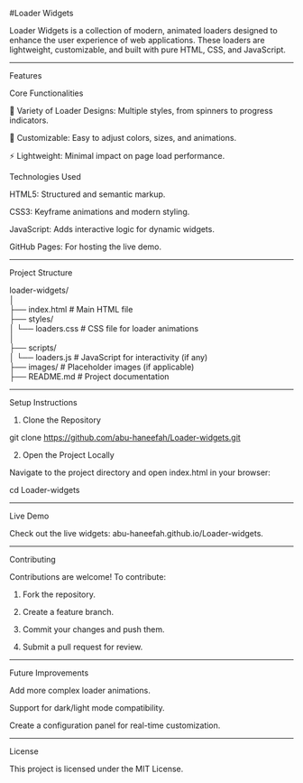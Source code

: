 #Loader Widgets

Loader Widgets is a collection of modern, animated loaders designed to enhance the user experience of web applications. These loaders are lightweight, customizable, and built with pure HTML, CSS, and JavaScript.




---

Features

Core Functionalities

🌟 Variety of Loader Designs: Multiple styles, from spinners to progress indicators.

🎨 Customizable: Easy to adjust colors, sizes, and animations.

⚡ Lightweight: Minimal impact on page load performance.


Technologies Used

HTML5: Structured and semantic markup.

CSS3: Keyframe animations and modern styling.

JavaScript: Adds interactive logic for dynamic widgets.

GitHub Pages: For hosting the live demo.



---

Project Structure

loader-widgets/  
│  
├── index.html          # Main HTML file  
├── styles/  
│   └── loaders.css     # CSS file for loader animations  
│  
├── scripts/  
│   └── loaders.js      # JavaScript for interactivity (if any)  
├── images/             # Placeholder images (if applicable)  
├── README.md           # Project documentation


---

Setup Instructions

1. Clone the Repository

git clone https://github.com/abu-haneefah/Loader-widgets.git

2. Open the Project Locally

Navigate to the project directory and open index.html in your browser:

cd Loader-widgets


---

Live Demo

Check out the live widgets: abu-haneefah.github.io/Loader-widgets.


---

Contributing

Contributions are welcome! To contribute:

1. Fork the repository.


2. Create a feature branch.


3. Commit your changes and push them.


4. Submit a pull request for review.




---

Future Improvements

Add more complex loader animations.

Support for dark/light mode compatibility.

Create a configuration panel for real-time customization.



---

License

This project is licensed under the MIT License.
